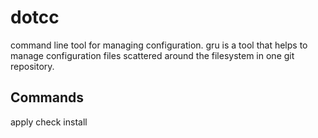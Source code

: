 # dotcc

 command line tool for managing configuration. gru is a tool that helps to manage configuration files scattered around the filesystem in one git repository.


## Commands

apply
check
install

